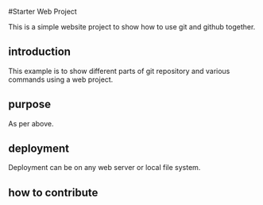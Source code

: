 #Starter Web Project

This is a simple website project to show how to use git and github together.

## introduction

This example is to show different parts of git repository and various commands using a web project.

## purpose

As per above.

## deployment

Deployment can be on any web server or local file system.

## how to contribute